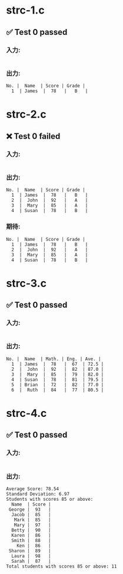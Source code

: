 # strc-1.c
## ✅ Test 0 passed
### 入力:
```

```
### 出力:
```
No. |  Name  | Score | Grade |
  1  | James  |  78   |   B   |
``` 

# strc-2.c
## ❌ Test 0 failed
### 入力:
```

```
### 出力:
```
No. |  Name  | Score | Grade |
  1  | James  |  78   |   B   |
  2  |  John  |  92   |   A   |
  3  |  Mary  |  85   |   A   |
  4  | Susan  |  78   |   B   |
```
### 期待:
```
No. |  Name  | Score | Grade |
  1  | James  |  78   |   B   |
  2  |  John  |  92   |   A   |
  3  |  Mary  |  85   |   A   |
  4  | Susan  |  78   |   B   |
``` 

# strc-3.c
## ✅ Test 0 passed
### 入力:
```

```
### 出力:
```
No. |  Name  | Math. | Eng. | Ave. |
  1  | James  |  78   |  67  | 72.5 |
  2  |  John  |  92   |  82  | 87.0 |
  3  |  Mary  |  85   |  79  | 82.0 |
  4  | Susan  |  78   |  81  | 79.5 |
  5  | Brian  |  72   |  82  | 77.0 |
  6  |  Ruth  |  84   |  77  | 80.5 |
``` 

# strc-4.c
## ✅ Test 0 passed
### 入力:
```

```
### 出力:
```
Average Score: 78.54
Standard Deviation: 6.97
Students with scores 85 or above:
  Name  | Score |
 George |  93   |
  Jacob |  85   |
   Mark |  85   |
   Mary |  97   |
  Betty |  90   |
  Karen |  86   |
  Smith |  88   |
    Ken |  86   |
 Sharon |  89   |
  Laura |  98   |
  Sarah |  87   |
Total students with scores 85 or above: 11
``` 

